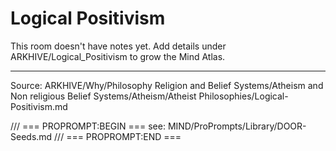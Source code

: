 # Logical Positivism

This room doesn't have notes yet. Add details under ARKHIVE/Logical_Positivism to grow the Mind Atlas.

---
Source: ARKHIVE/Why/Philosophy Religion and Belief Systems/Atheism and Non religious Belief Systems/Atheism/Atheist Philosophies/Logical-Positivism.md

/// === PROPROMPT:BEGIN ===
see: MIND/ProPrompts/Library/DOOR-Seeds.md
/// === PROPROMPT:END ===
